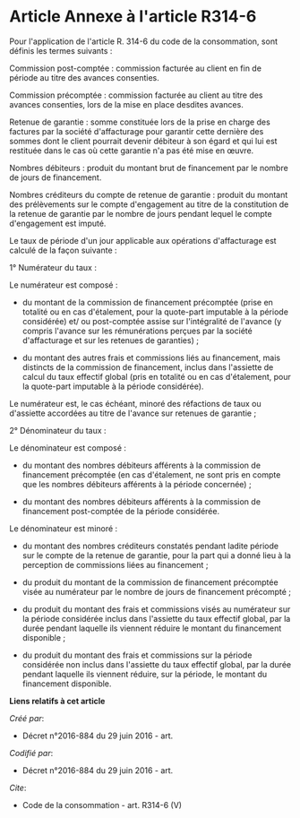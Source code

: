 # Article Annexe à l'article R314-6

Pour l'application de l'article R. 314-6 du code de la consommation, sont définis les termes suivants : 

Commission post-comptée : commission facturée au client en fin de période au titre des avances consenties. 

Commission précomptée : commission facturée au client au titre des avances consenties, lors de la mise en place desdites
avances. 

Retenue de garantie : somme constituée lors de la prise en charge des factures par la société d'affacturage pour garantir
cette dernière des sommes dont le client pourrait devenir débiteur à son égard et qui lui est restituée dans le cas où cette
garantie n'a pas été mise en œuvre. 

Nombres débiteurs : produit du montant brut de financement par le nombre de jours de financement. 

Nombres créditeurs du compte de retenue de garantie : produit du montant des prélèvements sur le compte d'engagement au titre
de la constitution de la retenue de garantie par le nombre de jours pendant lequel le compte d'engagement est imputé. 

Le taux de période d'un jour applicable aux opérations d'affacturage est calculé de la façon suivante : 

1° Numérateur du taux : 

Le numérateur est composé :

- du montant de la commission de financement précomptée (prise en totalité ou en cas d'étalement, pour la quote-part
imputable à la période considérée) et/ ou post-comptée assise sur l'intégralité de l'avance (y compris l'avance sur les
rémunérations perçues par la société d'affacturage et sur les retenues de garanties) ;

- du montant des autres frais et commissions liés au financement, mais distincts de la commission de financement, inclus dans
l'assiette de calcul du taux effectif global (pris en totalité ou en cas d'étalement, pour la quote-part imputable à la
période considérée). 

Le numérateur est, le cas échéant, minoré des réfactions de taux ou d'assiette accordées au titre de l'avance sur retenues de
garantie ; 

2° Dénominateur du taux : 

Le dénominateur est composé :

- du montant des nombres débiteurs afférents à la commission de financement précomptée (en cas d'étalement, ne sont pris en
compte que les nombres débiteurs afférents à la période concernée) ;

- du montant des nombres débiteurs afférents à la commission de financement post-comptée de la période considérée. 

Le dénominateur est minoré :

- du montant des nombres créditeurs constatés pendant ladite période sur le compte de la retenue de garantie, pour la part
qui a donné lieu à la perception de commissions liées au financement ;

- du produit du montant de la commission de financement précomptée visée au numérateur par le nombre de jours de financement
précompté ;

- du produit du montant des frais et commissions visés au numérateur sur la période considérée inclus dans l'assiette du taux
effectif global, par la durée pendant laquelle ils viennent réduire le montant du financement disponible ;

- du produit du montant des frais et commissions sur la période considérée non inclus dans l'assiette du taux effectif
global, par la durée pendant laquelle ils viennent réduire, sur la période, le montant du financement disponible.

**Liens relatifs à cet article**

_Créé par_:

  - Décret n°2016-884 du 29 juin 2016 - art.

_Codifié par_:

  - Décret n°2016-884 du 29 juin 2016 - art.

_Cite_:

  - Code de la consommation - art. R314-6 (V)
